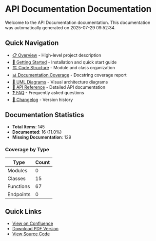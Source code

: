 # API Documentation Documentation

Welcome to the API Documentation documentation. This documentation was automatically generated on 2025-07-29 09:52:34.

## Quick Navigation

- [📋 Overview](overview.md) - High-level project description
- [🚀 Getting Started](getting_started.md) - Installation and quick start guide
- [🏗️ Code Structure](code_structure.md) - Module and class organization
- [📊 Documentation Coverage](docstring_report.md) - Docstring coverage report
- [🔗 UML Diagrams](uml_diagrams.md) - Visual architecture diagrams
- [📡 API Reference](api_reference.md) - Detailed API documentation
- [❓ FAQ](faq.md) - Frequently asked questions
- [📝 Changelog](changelog.md) - Version history

## Documentation Statistics

- **Total Items**: 145
- **Documented**: 16 (11.0%)
- **Missing Documentation**: 129

### Coverage by Type

| Type | Count |
|------|-------|
| Modules | 0 |
| Classes | 15 |
| Functions | 67 |
| Endpoints | 0 |

## Quick Links

- [View on Confluence](confluence://documentation)
- [Download PDF Version](../latex/documentation.pdf)
- [View Source Code](https://github.com/your-repo)
